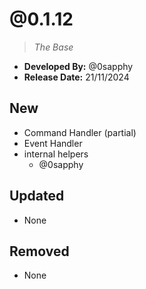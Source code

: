 # @0.1.12
> *The Base*

- **Developed By:** @0sapphy
- **Release Date:** 21/11/2024

## New

- Command Handler (partial)
- Event Handler
- internal helpers
  - @0sapphy

## Updated
- None

## Removed
- None